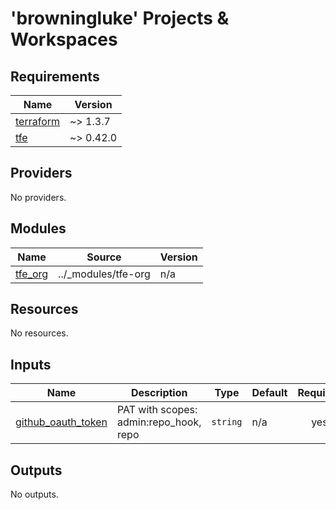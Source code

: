# 'browningluke' Projects & Workspaces

<!-- BEGINNING OF PRE-COMMIT-TERRAFORM DOCS HOOK -->
## Requirements

| Name | Version |
|------|---------|
| <a name="requirement_terraform"></a> [terraform](#requirement\_terraform) | ~> 1.3.7 |
| <a name="requirement_tfe"></a> [tfe](#requirement\_tfe) | ~> 0.42.0 |

## Providers

No providers.

## Modules

| Name | Source | Version |
|------|--------|---------|
| <a name="module_tfe_org"></a> [tfe\_org](#module\_tfe\_org) | ../_modules/tfe-org | n/a |

## Resources

No resources.

## Inputs

| Name | Description | Type | Default | Required |
|------|-------------|------|---------|:--------:|
| <a name="input_github_oauth_token"></a> [github\_oauth\_token](#input\_github\_oauth\_token) | PAT with scopes: admin:repo\_hook, repo | `string` | n/a | yes |

## Outputs

No outputs.
<!-- END OF PRE-COMMIT-TERRAFORM DOCS HOOK -->
